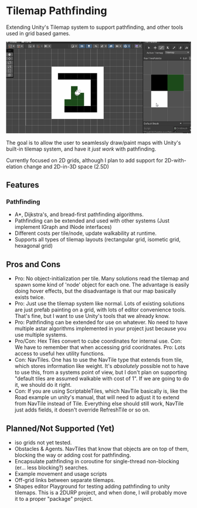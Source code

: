 # Tilemap Pathfinding
Extending Unity's Tilemap system to support pathfinding, and other tools used in grid based games. 

![Example](Documentation~/path1.gif)

The goal is to allow the user to seamlessly draw/paint maps with Unity's built-in tilemap system, and have it _just work_ with pathfinding. 

Currently focused on 2D grids, although I plan to add support for 2D-with-elation change and 2D-in-3D space (2.5D)

## Features
### Pathfinding
- A*, Dijkstra's, and bread-first pathfinding algorithms.
- Pathfinding can be extended and used with other systems (Just implement IGraph and INode interfaces)
- Different costs per tile/node, update walkability at runtime.
- Supports all types of tilemap layouts (rectangular grid, isometic grid, hexagonal grid)


## Pros and Cons
- Pro: No object-initialization per tile. Many solutions read the tilemap and spawn some kind of 'node' object for each one. The advantage is easily doing hover effects, but the disadvantage is that our map basically exists twice.
- Pro: Just use the tilemap system like normal. Lots of existing solutions are just prefab painting on a grid, with lots of editor convenience tools. That's fine, but I want to use Unity's tools that we already know.
- Pro: Pathfinding can be extended for use on whatever. No need to have multiple astar algorithms implemented in your project just because you use multiple systems. 
- Pro/Con: Hex Tiles convert to cube coordinates for internal use. Con: We have to remember that when accessing grid cooridnates. Pro: Lots access to useful hex utility functions.
- Con: NavTiles. One has to use the NavTile type that extends from tile, which stores information like weight. It's _absolutely_ possible not to have to use this, from a systems point of view, but I don't plan on supporting "default tiles are assumed walkable with cost of 1". If we are going to do it, we should do it right.
- Con: If you are using ScriptableTiles, which NavTile basically is, like the Road example un unity's manual, that will need to adjust it to extend from NavTile instead of Tile. Everything else should still work, NavTile just adds fields, it doesn't override RefreshTile or so on.
 
## Planned/Not Supported (Yet)
- iso grids not yet tested.
- Obstacles & Agents. NavTiles that know that objects are on top of them, blocking the way or adding cost for pathfinding.
- Encapsulate pathfinding in coroutine for single-thread non-blocking (er... less blocking?) searches.
- Example movement and usage scripts
- Off-grid links between separate tilemaps.
- Shapes editor
Playground for testing adding pathfinding to unity tilemaps. This is a 2DURP project, and when done, I will probably move it to a proper "package" project.


